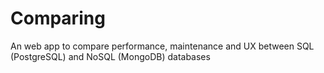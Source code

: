 # Comparing

An web app to compare performance, maintenance and UX between SQL (PostgreSQL) and NoSQL (MongoDB) databases
